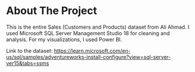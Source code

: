 # About The Project
This is the entire Sales (Customers and Products) dataset from Ali Ahmad. I used Microsoft SQL Server Management Studio 18 for cleaning and analysis. For my visualizations, I used Power BI. 

Link to the dataset: https://learn.microsoft.com/en-us/sql/samples/adventureworks-install-configure?view=sql-server-ver15&tabs=ssms 
